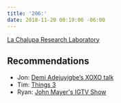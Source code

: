 ```yaml
---
title: '206:'
date: 2018-11-20 00:19:00 -06:00
---
```


[La Chalupa Research Laboratory](https://www.photolib.noaa.gov/htmls/nur08013.htm)

## Recommendations
- Jon: [Demi Adejuyigbe’s XOXO talk](https://youtu.be/G39U1Z1d7qI) 
- Tim: [Things 3](https://culturedcode.com/things/)
- Ryan: [John Mayer's IGTV Show](https://www.instagram.com/johnmayer/)
